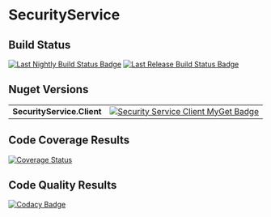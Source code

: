# SecurityService

## Build Status

[![Last Nightly Build Status Badge](https://github.com/StuartFerguson/SecurityService/workflows/Nightly%20Build/badge.svg)](https://github.com/StuartFerguson/SecurityService/workflows/Nightly%20Build/badge.svg)
[![Last Release Build Status Badge](https://github.com/StuartFerguson/SecurityService/workflows/Release/badge.svg)](https://github.com/StuartFerguson/SecurityService/workflows/Release/badge.svg)

## Nuget Versions
|||
| --- | --- |
| **SecurityService.Client** | [![Security Service Client MyGet Badge](https://buildstats.info/myget/transactionprocessing/SecurityService.Client)](https://buildstats.info/myget/transactionprocessing/SecurityService.Client) |

## Code Coverage Results

[![Coverage Status](https://coveralls.io/repos/github/StuartFerguson/SecurityService/badge.svg?branch=master)](https://coveralls.io/github/StuartFerguson/SecurityService?branch=master)

## Code Quality Results

[![Codacy Badge](https://api.codacy.com/project/badge/Grade/98b769692f924c4e86923b2e924a065f)](https://www.codacy.com/manual/stuart_ferguson1/SecurityService?utm_source=github.com&amp;utm_medium=referral&amp;utm_content=StuartFerguson/SecurityService&amp;utm_campaign=Badge_Grade)
